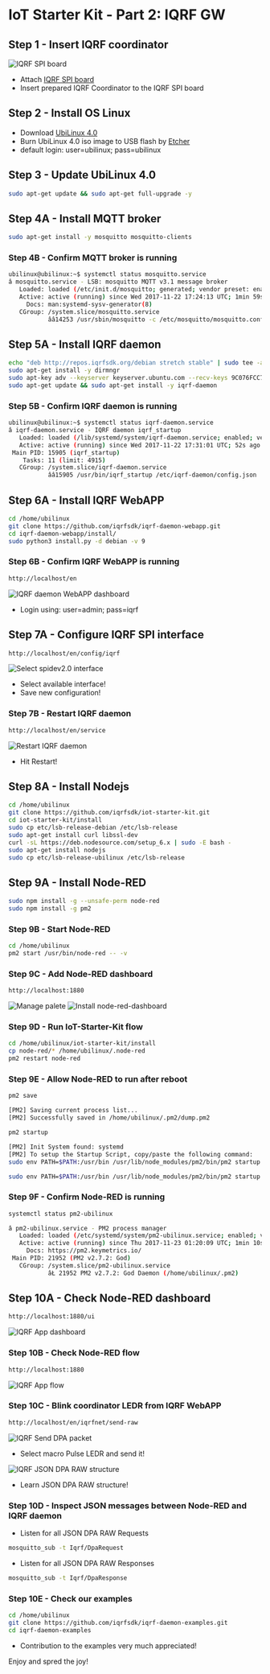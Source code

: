 # IoT Starter Kit - Part 2: IQRF GW

## Step 1 - Insert IQRF coordinator

![IQRF SPI board](https://github.com/iqrfsdk/iot-starter-kit/blob/master/install/pics/iqrf-spi-board.png)

* Attach [IQRF SPI board](http://www.iqrf.org/weben/downloads.php?id=412)
* Insert prepared IQRF Coordinator to the IQRF SPI board

## Step 2 - Install OS Linux

* Download [UbiLinux 4.0](https://emutex.com/products/ubilinux)
* Burn UbiLinux 4.0 iso image to USB flash by [Etcher](https://etcher.io/)
* default login: user=ubilinux; pass=ubilinux

## Step 3 - Update UbiLinux 4.0

```bash
sudo apt-get update && sudo apt-get full-upgrade -y
```

## Step 4A - Install MQTT broker

```bash
sudo apt-get install -y mosquitto mosquitto-clients
```

### Step 4B - Confirm MQTT broker is running

```bash
ubilinux@ubilinux:~$ systemctl status mosquitto.service
â mosquitto.service - LSB: mosquitto MQTT v3.1 message broker
   Loaded: loaded (/etc/init.d/mosquitto; generated; vendor preset: enabled)
   Active: active (running) since Wed 2017-11-22 17:24:13 UTC; 1min 59s ago
     Docs: man:systemd-sysv-generator(8)
   CGroup: /system.slice/mosquitto.service
           ââ14253 /usr/sbin/mosquitto -c /etc/mosquitto/mosquitto.conf
```

## Step 5A - Install IQRF daemon

```bash
echo "deb http://repos.iqrfsdk.org/debian stretch stable" | sudo tee -a /etc/apt/sources.list.d/iqrf-daemon.list
sudo apt-get install -y dirmngr
sudo apt-key adv --keyserver keyserver.ubuntu.com --recv-keys 9C076FCC7AB8F2E43C2AB0E73241B9B7B4BD8F8E
sudo apt-get update && sudo apt-get install -y iqrf-daemon
```

### Step 5B - Confirm IQRF daemon is running

```bash
ubilinux@ubilinux:~$ systemctl status iqrf-daemon.service
â iqrf-daemon.service - IQRF daemon iqrf_startup
   Loaded: loaded (/lib/systemd/system/iqrf-daemon.service; enabled; vendor preset: enabled)
   Active: active (running) since Wed 2017-11-22 17:31:01 UTC; 52s ago
 Main PID: 15905 (iqrf_startup)
    Tasks: 11 (limit: 4915)
   CGroup: /system.slice/iqrf-daemon.service
           ââ15905 /usr/bin/iqrf_startup /etc/iqrf-daemon/config.json
```

## Step 6A - Install IQRF WebAPP

```bash
cd /home/ubilinux
git clone https://github.com/iqrfsdk/iqrf-daemon-webapp.git
cd iqrf-daemon-webapp/install/
sudo python3 install.py -d debian -v 9
```

### Step 6B - Confirm IQRF WebAPP is running

```bash
http://localhost/en
```
![IQRF daemon WebAPP dashboard](https://github.com/iqrfsdk/iot-starter-kit/blob/master/install/pics/iqrf-daemon-webapp.png "IQRF daemon WebAPP dashboard")

* Login using: user=admin; pass=iqrf

## Step 7A - Configure IQRF SPI interface

```bash
http://localhost/en/config/iqrf
```
![Select spidev2.0 interface](https://github.com/iqrfsdk/iot-starter-kit/blob/master/install/pics/iqrf-daemon-webapp-config-iqrf.png "Select spidev2.0 interface")

* Select available interface!
* Save new configuration!

### Step 7B - Restart IQRF daemon

```bash
http://localhost/en/service
```
![Restart IQRF daemon](https://github.com/iqrfsdk/iot-starter-kit/blob/master/install/pics/iqrf-daemon-webapp-service-restart.png "Restart IQRF daemon")

* Hit Restart!

## Step 8A - Install Nodejs

```bash
cd /home/ubilinux
git clone https://github.com/iqrfsdk/iot-starter-kit.git
cd iot-starter-kit/install
sudo cp etc/lsb-release-debian /etc/lsb-release
sudo apt-get install curl libssl-dev
curl -sL https://deb.nodesource.com/setup_6.x | sudo -E bash -
sudo apt-get install nodejs
sudo cp etc/lsb-release-ubilinux /etc/lsb-release
```

## Step 9A - Install Node-RED

```bash
sudo npm install -g --unsafe-perm node-red
sudo npm install -g pm2
```

### Step 9B - Start Node-RED

```bash
cd /home/ubilinux
pm2 start /usr/bin/node-red -- -v
```

### Step 9C - Add Node-RED dashboard

```bash
http://localhost:1880
```
![Manage palete](https://github.com/iqrfsdk/iot-starter-kit/blob/master/install/pics/node-red-add-dashboard-1.png "Manage palete")
![Install node-red-dashboard](https://github.com/iqrfsdk/iot-starter-kit/blob/master/install/pics/node-red-add-dashboard-2.png "Install node-red-dashboard")

### Step 9D - Run IoT-Starter-Kit flow

```bash
cd /home/ubilinux/iot-starter-kit/install
cp node-red/* /home/ubilinux/.node-red
pm2 restart node-red
```

### Step 9E - Allow Node-RED to run after reboot

```bash
pm2 save

[PM2] Saving current process list...
[PM2] Successfully saved in /home/ubilinux/.pm2/dump.pm2
```

```bash
pm2 startup

[PM2] Init System found: systemd
[PM2] To setup the Startup Script, copy/paste the following command:
sudo env PATH=$PATH:/usr/bin /usr/lib/node_modules/pm2/bin/pm2 startup systemd -u ubilinux --hp /home/ubilinux
```

```bash
sudo env PATH=$PATH:/usr/bin /usr/lib/node_modules/pm2/bin/pm2 startup systemd -u ubilinux --hp /home/ubilinux
```

### Step 9F - Confirm Node-RED is running

```bash
systemctl status pm2-ubilinux

â pm2-ubilinux.service - PM2 process manager
   Loaded: loaded (/etc/systemd/system/pm2-ubilinux.service; enabled; vendor preset: enabled)
   Active: active (running) since Thu 2017-11-23 01:20:09 UTC; 1min 10s ago
     Docs: https://pm2.keymetrics.io/
 Main PID: 21952 (PM2 v2.7.2: God)
   CGroup: /system.slice/pm2-ubilinux.service
           âŁ 21952 PM2 v2.7.2: God Daemon (/home/ubilinux/.pm2)
```

## Step 10A - Check Node-RED dashboard

```bash
http://localhost:1880/ui
```
![IQRF App dashboard](https://github.com/iqrfsdk/iot-starter-kit/blob/master/install/pics/node-red-ui.png "IQRF App Dashboard")

### Step 10B - Check Node-RED flow

```bash
http://localhost:1880
```
![IQRF App flow](https://github.com/iqrfsdk/iot-starter-kit/blob/master/install/pics/node-red-flows.png "IQRF App Flow")

### Step 10C - Blink coordinator LEDR from IQRF WebAPP

```bash
http://localhost/en/iqrfnet/send-raw
```
![IQRF Send DPA packet](https://github.com/iqrfsdk/iot-starter-kit/blob/master/install/pics/iqrf-daemon-webapp-pulse-ledr.png "IQRF Send DPA packet")

* Select macro Pulse LEDR and send it!

![IQRF JSON DPA RAW structure](https://github.com/iqrfsdk/iot-starter-kit/blob/master/install/pics/iqrf-daemon-webapp-pulse-ledr-json-raw.png "IQRF JSON DPA RAW structure")

* Learn JSON DPA RAW structure!

### Step 10D - Inspect JSON messages between Node-RED and IQRF daemon

* Listen for all JSON DPA RAW Requests

```bash
mosquitto_sub -t Iqrf/DpaRequest
```

* Listen for all JSON DPA RAW Responses

```bash
mosquitto_sub -t Iqrf/DpaResponse
```

### Step 10E - Check our examples

```bash
cd /home/ubilinux
git clone https://github.com/iqrfsdk/iqrf-daemon-examples.git
cd iqrf-daemon-examples
```

* Contribution to the examples very much appreciated!

Enjoy and spred the joy!
